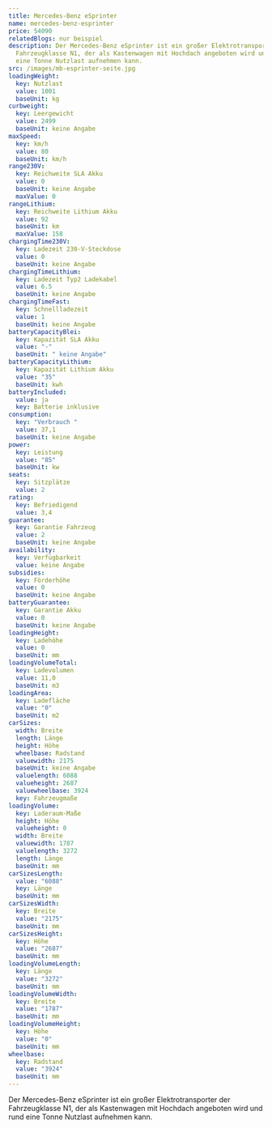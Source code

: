 ```yaml
---
title: Mercedes-Benz eSprinter
name: mercedes-benz-esprinter
price: 54090
relatedBlogs: nur beispiel
description: Der Mercedes-Benz eSprinter ist ein großer Elektrotransporter der
  Fahrzeugklasse N1, der als Kastenwagen mit Hochdach angeboten wird und rund
  eine Tonne Nutzlast aufnehmen kann.
src: /images/mb-esprinter-seite.jpg
loadingWeight:
  key: Nutzlast
  value: 1001
  baseUnit: kg
curbweight:
  key: Leergewicht
  value: 2499
  baseUnit: keine Angabe
maxSpeed:
  key: km/h
  value: 80
  baseUnit: km/h
range230V:
  key: Reichweite SLA Akku
  value: 0
  baseUnit: keine Angabe
  maxValue: 0
rangeLithium:
  key: Reichweite Lithium Akku
  value: 92
  baseUnit: km
  maxValue: 158
chargingTime230V:
  key: Ladezeit 230-V-Steckdose
  value: 0
  baseUnit: keine Angabe
chargingTimeLithium:
  key: Ladezeit Typ2 Ladekabel
  value: 6.5
  baseUnit: keine Angabe
chargingTimeFast:
  key: Schnellladezeit
  value: 1
  baseUnit: keine Angabe
batteryCapacityBlei:
  key: Kapazität SLA Akku
  value: "-"
  baseUnit: " keine Angabe"
batteryCapacityLithium:
  key: Kapazität Lithium Akku
  value: "35"
  baseUnit: kwh
batteryIncluded:
  value: ja
  key: Batterie inklusive
consumption:
  key: "Verbrauch "
  value: 37,1
  baseUnit: keine Angabe
power:
  key: Leistung
  value: "85"
  baseUnit: kw
seats:
  key: Sitzplätze
  value: 2
rating:
  key: Befriedigend
  value: 3,4
guarantee:
  key: Garantie Fahrzeug
  value: 2
  baseUnit: keine Angabe
availability:
  key: Verfügbarkeit
  value: keine Angabe
subsidies:
  key: Förderhöhe
  value: 0
  baseUnit: keine Angabe
batteryGuarantee:
  key: Garantie Akku
  value: 0
  baseUnit: keine Angabe
loadingHeight:
  key: Ladehöhe
  value: 0
  baseUnit: mm
loadingVolumeTotal:
  key: Ladevolumen
  value: 11,0
  baseUnit: m3
loadingArea:
  key: Ladefläche
  value: "0"
  baseUnit: m2
carSizes:
  width: Breite
  length: Länge
  height: Höhe
  wheelbase: Radstand
  valuewidth: 2175
  baseUnit: keine Angabe
  valuelength: 6088
  valueheight: 2687
  valuewheelbase: 3924
  key: Fahrzeugmaße
loadingVolume:
  key: Laderaum-Maße
  height: Höhe
  valueheight: 0
  width: Breite
  valuewidth: 1787
  valuelength: 3272
  length: Länge
  baseUnit: mm
carSizesLength:
  value: "6088"
  key: Länge
  baseUnit: mm
carSizesWidth:
  key: Breite
  value: "2175"
  baseUnit: mm
carSizesHeight:
  key: Höhe
  value: "2687"
  baseUnit: mm
loadingVolumeLength:
  key: Länge
  value: "3272"
  baseUnit: mm
loadingVolumeWidth:
  key: Breite
  value: "1787"
  baseUnit: mm
loadingVolumeHeight:
  key: Höhe
  value: "0"
  baseUnit: mm
wheelbase:
  key: Radstand
  value: "3924"
  baseUnit: mm
---
```

Der Mercedes-Benz eSprinter ist ein großer Elektrotransporter der Fahrzeugklasse N1, der als Kastenwagen mit Hochdach angeboten wird und rund eine Tonne Nutzlast aufnehmen kann.